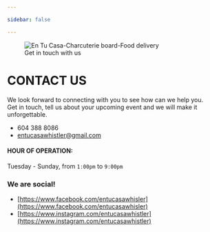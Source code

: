 ```yaml
---

sidebar: false

---
```


<figure class="full-width-img">
  <img src="/img/nuevas/contact.jpg" alt="En Tu Casa-Charcuterie board-Food delivery">
  <figcaption>Get in touch with us</figcaption>
</figure>

# CONTACT US 

We look forward to connecting with you to see how can we help you.  
Get in touch, tell us about your upcoming event and we will make it unforgettable. 

- 604 388 8086
- entucasawhistler@gmail.com

#### HOUR OF OPERATION:  
Tuesday - Sunday, from `1:00pm` to `9:00pm`


### We are social!
- [https://www.facebook.com/entucasawhisler](https://www.facebook.com/entucasawhisler)
- [https://www.instagram.com/entucasawhistler](https://www.instagram.com/entucasawhistler)
